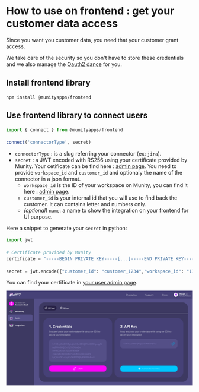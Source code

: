 # How to use on frontend : get your customer data access

Since you want you customer data, you need that your customer grant access.

We take care of the security so you don't have to store these credentials and we also manage the [Oauth2 dance](https://en.wikipedia.org/wiki/OAuth) for you.

## Install frontend library

```
npm install @munityapps/frontend
```

## Use frontend library to connect users


```javascript
import { connect } from @munityapps/frontend

connect('connectorType', secret)
```

- `connectorType` : is a slug referring your connector (ex: `jira`).
- `secret` : a JWT encoded with RS256 using your certificate provided by Munity. Your cetificate can be find here : [admin page](https://app.munityapps.com/admin). You need to provide `workspace_id` and `customer_id` and optionaly the name of the connector in a json format. 
    - `workspace_id` is the ID of your workspace on Munity, you can find it here : [admin page](https://app.munityapps.com/admin).
    - `customer_id` is your internal id that you will use to find back the customer. It can contains letter and numbers only.
    - *(optional)* `name`: a name to show the integration on your frontend for UI purpose.

Here a snippet to generate your `secret` in python:

```python
import jwt

# Certificate provided by Munity
certificate = "-----BEGIN PRIVATE KEY-----[...]-----END PRIVATE KEY-----\n"

secret = jwt.encode({"customer_id": "customer_1234","workspace_id": "11111111-2222-3333-aaaa-eeeeeeeeeeee", "name": "optional name"}, certificate, algorithm="RS256")

```

You can find your certificate in [your user admin page](https://app.munityapps.com/admin).

![api_cert](./assets/api_cert.png)

